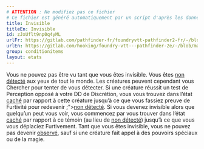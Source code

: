 ```yaml
---
# ATTENTION : Ne modifiez pas ce fichier
# Ce fichier est généré automatiquement par un script d'après les données du module Foundry VTT officiel et de sa traduction
title: Invisible
titleEn: Invisible
id: zJxUflt9np0q4yML
urlFr: https://gitlab.com/pathfinder-fr/foundryvtt-pathfinder2-fr/-/blob/master/data/conditionitems/zJxUflt9np0q4yML.htm
urlEn: https://gitlab.com/hooking/foundry-vtt---pathfinder-2e/-/blob/master/packs/data/conditionitems.db/invisible.json
group: conditionitems
layout: etats
---
```

Vous ne pouvez pas être vu tant que vous êtes invisible. Vous êtes [non détecté](non-détecté.md) aux yeux de tout le monde. Les créatures peuvent cependant vous Chercher pour tenter de vous détecter. Si une créature réussit un test de Perception opposé à votre DD de Discrétion, vous vous trouvez dans l’état [caché](caché.md) par rapport à cette créature jusqu’à ce que vous fassiez preuve de Furtivité pour redevenir ;">[non détecté](non-détecté.md). Si vous devenez invisible alors que quelqu’un peut vous voir, vous commencez par vous trouver dans l’état [caché](caché.md) par rapport à ce témoin (au lieu de [non détecté](non-détecté.md)) jusqu’à ce que vous vous déplaciez Furtivement. Tant que vous êtes invisible, vous ne pouvez pas devenir [observé](observé.md), sauf si une créature fait appel à des pouvoirs spéciaux ou de la magie.


